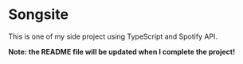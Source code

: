 # Songsite 

This is one of my side project using TypeScript and Spotify API. 

**Note: the README file will be updated when I complete the project!**

